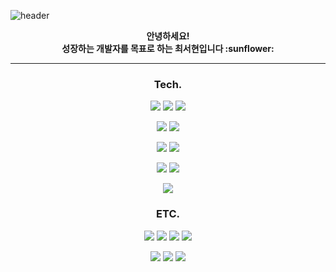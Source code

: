 ![header](https://capsule-render.vercel.app/api?type=waving&color=auto&height=150&section=header&text=Welcome!&fontSize=40&fontAlignX=35)
<div align=center>
<b>안녕하세요!<br>
성장하는 개발자를 목표로 하는 최서현입니다 :sunflower:</b>

---
### Tech.
 <img src="https://img.shields.io/badge/Java-3178C6?style=flat&logo=java&logoColor=white"/>&nbsp;<img src="https://img.shields.io/badge/Spring-6DB33F?style=flat&logo=spring&logoColor=white"/>&nbsp;<img src="https://img.shields.io/badge/SpringBoot-6DB33F?style=flat&logo=springboot&logoColor=white"/> 

<img src="https://img.shields.io/badge/JPA-3178C6?style=flat&logo=jpa&logoColor=white"/>&nbsp;<img src="https://img.shields.io/badge/MyBatis-3178C6?style=flat&logo=mybatis&logoColor=white"/> 

<img src="https://img.shields.io/badge/MySQL-4479A1?style=flat&logo=mysql&logoColor=white"/>&nbsp;<img src="https://img.shields.io/badge/Oracle-F80000?style=flat&logo=oracle&logoColor=white"/> 

<img src="https://img.shields.io/badge/Thymeleaf-005F0F?style=flat&logo=thymeleaf&logoColor=white"/>&nbsp;<img src="https://img.shields.io/badge/JSP-3178C6?style=flat&logo=jsp&logoColor=white"/>

<img src="https://img.shields.io/badge/AWS-232F3E?style=flat&logo=amazonaws&logoColor=white"/> 

### ETC.
<img src="https://img.shields.io/badge/HTML-E34F26?style=flat&logo=html5&logoColor=white"/>&nbsp;<img src="https://img.shields.io/badge/CSS-1572B6?style=flat&logo=css3&logoColor=white"/>&nbsp;<img src="https://img.shields.io/badge/JavaScript-F7DF1E?style=flat&logo=javascript&logoColor=white"/>&nbsp;<img src="https://img.shields.io/badge/JQuery-0769AD?style=flat&logo=jquery&logoColor=white"/>

<img src="https://img.shields.io/badge/Git-F05032?style=flat&logo=git&logoColor=white"/>&nbsp;<img src="https://img.shields.io/badge/Github-181717?style=flat&logo=github&logoColor=white"/>&nbsp;<img src="https://img.shields.io/badge/SVN-3178C6?style=flat&logo=svn&logoColor=white"/> 


</div>

